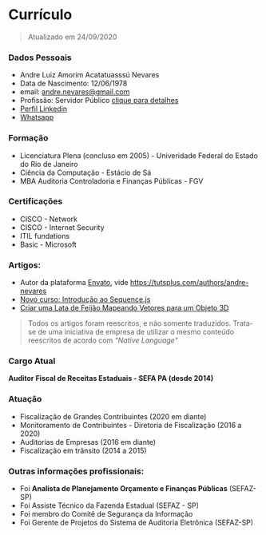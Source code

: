 # Currículo
> Atualizado em 24/09/2020

### Dados Pessoais
- Andre Luiz Amorim Acatatuasssú Nevares
- Data de Nascimento: 12/06/1978
- email: andre.nevares@gmail.com
- Profissão: Servidor Público [clique para detalhes](https://github.com/andrenevares/andrenevares/blob/master/curriculum.md#cargo-atual)
- [Perfil Linkedin](https://br.linkedin.com/in/andre-nevares-09753118)
- [Whatsapp](https://api.whatsapp.com/send?phone=55919911049991&text=Ol%C3%A1%20vi%20seu%20curr%C3%ADculo%20no%20Git%20Hub!)

### Formação
- Licenciatura Plena (concluso em 2005) - Univeridade Federal do Estado do Rio de Janeiro
- Ciência da Computação - Estácio de Sá
- MBA Auditoria Controladoria e Finanças Públicas - FGV

### Certificações
- CISCO - Network
- CISCO - Internet Security
- ITIL fundations
- Basic - Microsoft

### Artigos:
- Autor da plataforma [Envato](https://envato.com/), vide https://tutsplus.com/authors/andre-nevares
- [Novo curso: Introdução ao Sequence.js](https://webdesign.tutsplus.com/pt/articles/new-course-introduction-to-sequencejs--cms-28430?_ga=2.181620836.235555149.1600956360-1013182568.1600956360)
- [Criar uma Lata de Feijão Mapeando Vetores para um Objeto 3D](https://design.tutsplus.com/pt/tutorials/create-a-can-of-beans-by-mapping-vectors-to-a-3d-object--vector-29?_ga=2.152130042.235555149.1600956360-1013182568.1600956360)
> Todos os artigos foram reescritos, e não somente traduzidos.  Trata-se de uma iniciativa de empresa de utilizar o mesmo conteúdo reescritos de acordo com _"Native Language"_

### Cargo Atual
__Auditor Fiscal de Receitas Estaduais - SEFA PA (desde 2014)__

### Atuação
- Fiscalização de Grandes Contribuintes  (2020 em diante)
- Monitoramento de Contribuintes - Diretoria de Fiscalização (2016 a 2020)
- Auditorias de Empresas (2016 em diante)
- Fiscalização em trânsito (2014 a 2015)

### Outras informações profissionais:
- Foi __Analista de Planejamento Orçamento e Finanças Públicas__ (SEFAZ-SP)
- Foi Assiste Técnico da Fazenda Estadual (SEFAZ - SP)
- Foi membro do Comitê de Segurança da Informação 
- Foi Gerente de Projetos do Sistema de Auditoria Eletrônica (SEFAZ-SP)
